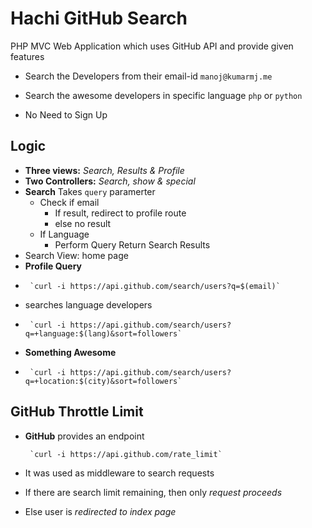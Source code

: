# Hachi GitHub Search
PHP MVC Web Application which uses GitHub API and provide given features

- Search the Developers from their email-id
        `manoj@kumarmj.me`
- Search the awesome developers in specific language `php` or `python`

- No Need to Sign Up

## Logic

 - **Three views:** *Search, Results & Profile*
 - **Two Controllers:** *Search, show & special*
 - **Search** Takes `query` paramerter
   - Check if email
     - If result, redirect to profile route
     - else no result
   - If Language
     - Perform Query Return Search Results
 - Search View: home page
 - **Profile Query**
 - 
        `curl -i https://api.github.com/search/users?q=$(email)`
 - searches language developers
 - 
        `curl -i https://api.github.com/search/users?q=+language:$(lang)&sort=followers`
 - **Something Awesome**
 - 
        `curl -i https://api.github.com/search/users?q=+location:$(city)&sort=followers`

## GitHub Throttle Limit

 - **GitHub** provides an endpoint

        `curl -i https://api.github.com/rate_limit`
        
 - It was used as middleware to search requests
 - If there are search limit remaining, then only *request proceeds*
 - Else user is *redirected to index page*